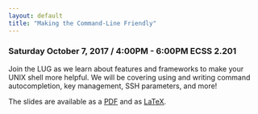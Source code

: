 ```yaml
---
layout: default
title: "Making the Command-Line Friendly"
---
```


### Saturday October 7, 2017 / 4:00PM - 6:00PM ECSS 2.201

Join the LUG as we learn about features and frameworks to make your UNIX shell more helpful. We will be covering using and writing command autocompletion, key management, SSH parameters, and more!

The slides are available as a [PDF](/uploads/slideshow_binary/2017-10-07_making-cli-friendly.pdf) and as [LaTeX](/uploads/slideshow_source/2017-10-07_making-cli-friendly).
